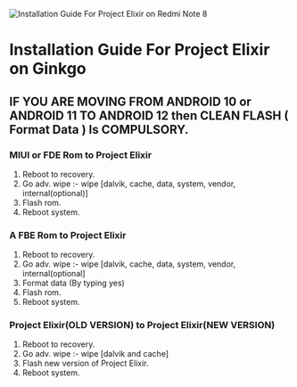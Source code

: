 ![Installation Guide For Project Elixir on Redmi Note 8](https://i.imgur.com/Hb3gl9Q.jpg "Installation")

# Installation Guide For Project Elixir on Ginkgo

## IF YOU ARE MOVING FROM ANDROID 10 or ANDROID 11 TO ANDROID 12 then CLEAN FLASH ( Format Data ) Is COMPULSORY.

### MIUI or FDE Rom to Project Elixir
1. Reboot to recovery.
2. Go adv. wipe :- wipe [dalvik, cache, data, system, vendor, internal(optional)]
3. Flash rom.
4. Reboot system.

### A FBE Rom to Project Elixir
1. Reboot to recovery.
2. Go adv. wipe :- wipe [dalvik, cache, data, system, vendor, internal(optional]
3. Format data (By typing yes)
4. Flash rom.
5. Reboot system.

### Project Elixir(OLD VERSION) to Project Elixir(NEW VERSION)
1. Reboot to recovery.
2. Go adv. wipe :- wipe [dalvik and cache]
3. Flash new version of Project Elixir.
4. Reboot system.
